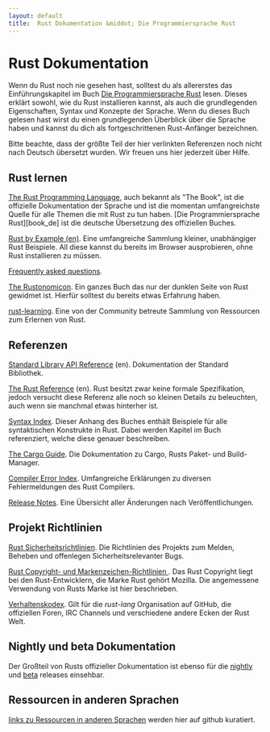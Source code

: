```yaml
---
layout: default
title:  Rust Dokumentation &middot; Die Programmiersprache Rust
---
```


# Rust Dokumentation

Wenn du Rust noch nie gesehen hast, solltest du als allererstes das Einführungskapitel im Buch [Die Programmiersprache Rust][book-de] lesen.
Dieses erklärt sowohl, wie du Rust installieren kannst,
als auch die grundlegenden Eigenschaften, Syntax und Konzepte der Sprache.
Wenn du dieses Buch gelesen hast
wirst du einen grundlegenden Überblick über die Sprache haben
und kannst du dich als fortgeschrittenen Rust-Anfänger bezeichnen.

Bitte beachte, dass der größte Teil der hier verlinkten Referenzen noch nicht nach Deutsch übersetzt wurden.
Wir freuen uns hier jederzeit über Hilfe.

## Rust lernen

[The Rust Programming Language][book], auch bekannt als "The Book",
ist die offizielle Dokumentation der Sprache
und ist die momentan umfangreichste Quelle für alle Themen die mit Rust zu tun haben.
[Die Programmiersprache Rust][book_de] ist die deutsche Übersetzung des offiziellen Buches.

[Rust by Example (en)][rbe]. Eine umfangreiche Sammlung kleiner, unabhängiger Rust Beispiele.
All diese kannst du bereits im Browser ausprobieren, ohne Rust installieren zu müssen.

[Frequently asked questions][faq].

[The Rustonomicon][nomicon].
Ein ganzes Buch das nur der dunklen Seite von Rust gewidmet ist.
Hierfür solltest du bereits etwas Erfahrung haben.

[rust-learning]. Eine von der Community betreute Sammlung von Ressourcen zum Erlernen von Rust.

[book]: https://doc.rust-lang.org/book/
[book-de]: https://rust-lang-de.github.io/rustbook-de/
[rbe]: http://rustbyexample.com
[faq]: faq.html
[nomicon]: https://doc.rust-lang.org/nomicon/
[rust-learning]: https://github.com/ctjhoa/rust-learning

## Referenzen

[Standard Library API Reference][api] (en).
Dokumentation der Standard Bibliothek.

[The Rust Reference][ref] (en).
Rust besitzt zwar keine formale Spezifikation,
jedoch versucht diese Referenz alle noch so kleinen Details zu beleuchten,
auch wenn sie manchmal etwas hinterher ist.

[Syntax Index][syn]. Dieser Anhang des Buches enthält Beispiele für alle syntaktischen Konstrukte in Rust.
Dabei werden Kapitel im Buch referenziert, welche diese genauer beschreiben.

[The Cargo Guide][cargo]. Die Dokumentation zu Cargo,
Rusts Paket- und Build-Manager.

[Compiler Error Index][err]. Umfangreiche Erklärungen zu
diversen Fehlermeldungen des Rust Compilers.

[Release Notes][release_notes]. Eine Übersicht aller Änderungen nach Veröffentlichungen.

[api]: https://doc.rust-lang.org/std/
[syn]: https://doc.rust-lang.org/book/syntax-index.html
[ref]: https://doc.rust-lang.org/reference.html
[cargo]: http://doc.crates.io/guide.html
[err]: https://doc.rust-lang.org/error-index.html
[release_notes]: https://github.com/rust-lang/rust/blob/stable/RELEASES.md

## Projekt Richtlinien

[Rust Sicherheitsrichtlinien][security].
Die Richtlinien des Projekts zum Melden, Beheben und offenlegen Sicherheitsrelevanter Bugs.

[Rust Copyright- und Markenzeichen-Richtlinien ][legal].
Das Rust Copyright liegt bei den Rust-Entwicklern, die Marke Rust gehört Mozilla.
Die angemessene Verwendung von Rusts Marke ist hier beschrieben.

[Verhaltenskodex][coc].
Gilt für die *rust-lang* Organisation auf GitHub, die offiziellen Foren, IRC Channels und verschiedene andere Ecken der Rust Welt.

[security]: security.html
[legal]: legal.html
[coc]: https://www.rust-lang.org/conduct.html

## Nightly und beta Dokumentation

Der Großteil von Rusts offizieller Dokumentation ist ebenso für die
[nightly] und [beta] releases einsehbar.

[nightly]: https://doc.rust-lang.org/nightly/
[beta]: https://doc.rust-lang.org/beta/

## Ressourcen in anderen Sprachen

[links zu Ressourcen in anderen Sprachen][locale] werden hier auf github kuratiert.

[locale]: https://github.com/ctjhoa/rust-learning#locale-links
